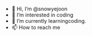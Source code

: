- 👋 Hi, I’m @snowyejoon
- 👀 I’m interested in coding
- 🌱 I’m currently learningcoding.
- 📫 How to reach me 
<!---
snowyejoon/snowyejoon is a ✨ special ✨ repository because its `README.md` (this file) appears on your GitHub profile.
You can click the Preview link to take a look at your changes.
--->
